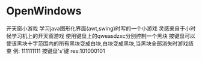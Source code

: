 # OpenWindows
开天窗小游戏
学习java图形化界面(awt,swing)时写的一个小游戏
灵感来自于小时候学习机上的开天窗游戏
使用键盘上的qweasdzxc分别控制一个黑块
按键盘可以使该黑块十字范围内的所有黑块变成白块,白块变成黑块,当黑块全部消失时游戏结束
例: 111111111
按键盘's'键
res:101000101

